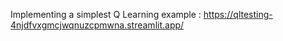 Implementing a simplest Q Learning example : https://qltesting-4njdfvxgmcjwqnuzcpmwna.streamlit.app/
